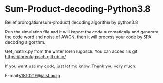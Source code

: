 # Sum-Product-decoding-Python3.8
Belief prorogation(sum-product) decoding algorithm by python3.8 

Run the simulation file and it will import the code automatically and generate the code word and noise of AWGN, then it will 
process your code by SPA decoding algorithm.

Get_matrix.py from the writer loren lugosch.
You can acces his git
https://lorenlugosch.github.io/


If you want use my code, just let me know. Thank you very much.

E-mail:s1810219@jaist.ac.jp
